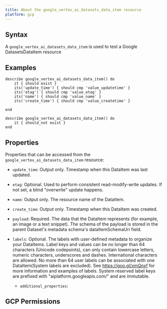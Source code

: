 ```yaml
---
title: About the google_vertex_ai_datasets_data_item resource
platform: gcp
---
```


## Syntax
A `google_vertex_ai_datasets_data_item` is used to test a Google DatasetsDataItem resource

## Examples
```
describe google_vertex_ai_datasets_data_item() do
	it { should exist }
	its('update_time') { should cmp 'value_updatetime' }
	its('etag') { should cmp 'value_etag' }
	its('name') { should cmp 'value_name' }
	its('create_time') { should cmp 'value_createtime' }

end

describe google_vertex_ai_datasets_data_item() do
	it { should_not exist }
end
```

## Properties
Properties that can be accessed from the `google_vertex_ai_datasets_data_item` resource:


  * `update_time`: Output only. Timestamp when this DataItem was last updated.

  * `etag`: Optional. Used to perform consistent read-modify-write updates. If not set, a blind "overwrite" update happens.

  * `name`: Output only. The resource name of the DataItem.

  * `create_time`: Output only. Timestamp when this DataItem was created.

  * `payload`: Required. The data that the DataItem represents (for example, an image or a text snippet). The schema of the payload is stored in the parent Dataset's metadata schema's dataItemSchemaUri field.

  * `labels`: Optional. The labels with user-defined metadata to organize your DataItems. Label keys and values can be no longer than 64 characters (Unicode codepoints), can only contain lowercase letters, numeric characters, underscores and dashes. International characters are allowed. No more than 64 user labels can be associated with one DataItem(System labels are excluded). See https://goo.gl/xmQnxf for more information and examples of labels. System reserved label keys are prefixed with "aiplatform.googleapis.com/" and are immutable.

    * `additional_properties`: 


## GCP Permissions
